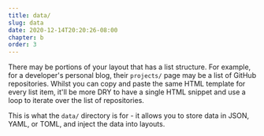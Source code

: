 ```yaml
---
title: data/
slug: data
date: 2020-12-14T20:20:26-08:00
chapter: b
order: 3
---
```


There may be portions of your layout that has a list structure. For example, for a developer's personal blog, their `projects/` page may be a list of GitHub repositories. Whilst you can copy and paste the same HTML template for every list item, it'll be more DRY to have a single HTML snippet and use a loop to iterate over the list of repositories.

This is what the `data/` directory is for - it allows you to store data in JSON, YAML, or TOML, and inject the data into layouts.